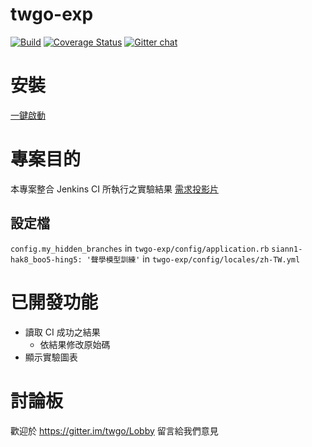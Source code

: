 # twgo-exp
[![Build](https://travis-ci.org/twgo/twgo-exp.svg?branch=master)](https://travis-ci.org/twgo/twgo-exp)
[![Coverage Status](https://coveralls.io/repos/github/twgo/twgo-exp/badge.svg?branch=master)](https://coveralls.io/github/twgo/twgo-exp?branch=master)  [![Gitter chat](https://badges.gitter.im/gitterHQ/gitter.png)](https://gitter.im/twgo/Lobby)

# 安裝
[一鍵啟動](https://github.com/twgo/twgo-exp/wiki/%E5%AE%89%E8%A3%9Ddocker-compose%E4%B8%80%E9%8D%B5%E5%95%9F%E7%94%A8%E6%9C%8D%E5%8B%99)

# 專案目的
本專案整合 Jenkins CI 所執行之實驗結果
[需求投影片](https://hackmd.io/p/Hk0eeAHHG#/)

## 設定檔
`config.my_hidden_branches` in `twgo-exp/config/application.rb`
`siann1-hak8_boo5-hing5: '聲學模型訓練'` in `twgo-exp/config/locales/zh-TW.yml`


# 已開發功能
- 讀取 CI 成功之結果
  - 依結果修改原始碼
- 顯示實驗圖表

# 討論板
歡迎於 https://gitter.im/twgo/Lobby 留言給我們意見
